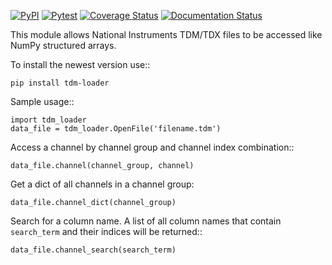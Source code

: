 [![PyPI](https://img.shields.io/pypi/v/tdm_loader)](https://pypi.org/project/tdm_loader/)
[![Pytest](https://github.com/domna/tdm_loader/actions/workflows/pytest.yml/badge.svg)](https://github.com/domna/tdm_loader/actions/workflows/pytest.yml)
[![Coverage Status](https://coveralls.io/repos/github/domna/tdm_loader/badge.svg?branch=master)](https://coveralls.io/github/domna/tdm_loader?branch=master)
[![Documentation Status](https://readthedocs.org/projects/tdm_loader/badge/?version=latest)](https://tdm-loader.readthedocs.io/en/latest/?badge=latest)

This module allows National Instruments TDM/TDX files to be accessed like
NumPy structured arrays.

To install the newest version use::

    pip install tdm-loader

Sample usage::

    import tdm_loader
    data_file = tdm_loader.OpenFile('filename.tdm')
    
Access a channel by channel group and channel index combination::
    
    data_file.channel(channel_group, channel)

Get a dict of all channels in a channel group:

    data_file.channel_dict(channel_group)

Search for a column name.  A list of all column names that contain
``search_term`` and their indices will be returned::

    data_file.channel_search(search_term)
